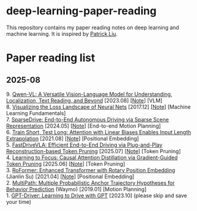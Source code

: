 # deep-learning-paper-reading

This repository contains my paper reading notes on deep learning and machine learning. It is inspired by [Patrick Liu](https://github.com/patrick-llgc/Learning-Deep-Learning).

# Paper reading list

## 2025-08
9\. [Qwen-VL: A Versatile Vision-Language Model for Understanding, Localization, Text Reading, and Beyond](https://arxiv.org/pdf/2308.12966) [2023.08] [[Note](https://github.com/HongyiDuanmu26/deep-learning-paper-reading/blob/main/Notes/Qwen-VL.md)] [VLM]  
8\. [Visualizing the Loss Landscape of Neural Nets](https://arxiv.org/pdf/1712.09913) [2017.12] [[Note](https://github.com/HongyiDuanmu26/deep-learning-paper-reading/blob/main/Notes/LossLandscape.md)] [Machine Learning Fundamentals]  
7\. [SparseDrive: End-to-End Autonomous Driving via Sparse Scene Representation](https://arxiv.org/pdf/2405.19620) [2024.05] [[Note](https://github.com/HongyiDuanmu26/deep-learning-paper-reading/blob/main/Notes/SparseDrive.md)] [End-to-end Motion Planning]  
6\. [Train Short, Test Long: Attention with Linear Biases Enables Input Length Extrapolation](https://arxiv.org/pdf/2108.12409) [2021.08] [[Note](https://github.com/HongyiDuanmu26/deep-learning-paper-reading/blob/main/Notes/ALiBi.md)] [Positional Embedding]  
5\. [FastDriveVLA: Efficient End-to-End Driving via Plug-and-Play Reconstruction-based Token Pruning](https://arxiv.org/pdf/2507.23318) [2025.07] [[Note](https://github.com/HongyiDuanmu26/deep-learning-paper-reading/blob/main/Notes/LeaF.md)] [Token Pruning]  
4\. [Learning to Focus: Causal Attention Distillation via Gradient-Guided Token Pruning](https://www.arxiv.org/pdf/2506.07851) [2025.06] [[Note](https://github.com/HongyiDuanmu26/deep-learning-paper-reading/blob/main/Notes/LeaF.md)] [Token Pruning]  
3\. [RoFormer: Enhanced Transformer with Rotary Position Embedding](https://arxiv.org/abs/2104.09864) (Jianlin Su) [2021.04] [[Note](https://github.com/HongyiDuanmu26/deep-learning-paper-reading/blob/main/Notes/RoPE.md)] [Positional Embedding]   
2\. [MultiPath: Multiple Probabilistic Anchor Trajectory Hypotheses for Behavior Prediction](https://arxiv.org/pdf/1910.05449v1) (Waymo) [2019.01] [Motion Planning]  
1\. [GPT-Driver: Learning to Drive with GPT](https://arxiv.org/pdf/2310.01415) [2023.10] (please skip and save your time)  
